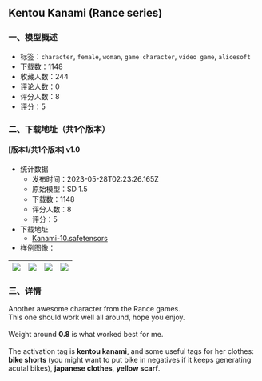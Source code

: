 ## Kentou Kanami (Rance series)
### 一、模型概述

- 标签：`character`, `female`, `woman`, `game character`, `video game`, `alicesoft`
- 下载数：1148
- 收藏人数：244
- 评论人数：0
- 评分人数：8
- 评分：5

### 二、下载地址（共1个版本）

#### [版本1/共1个版本] v1.0

- 统计数据
  - 发布时间：2023-05-28T02:23:26.165Z
  - 原始模型：SD 1.5
  - 下载数：1148
  - 评分人数：8
  - 评分：5
- 下载地址
  - [Kanami-10.safetensors](https://civitai.com/api/download/models/83249)
- 样例图像：

| <img src="https://image.civitai.com/xG1nkqKTMzGDvpLrqFT7WA/1532fead-5411-4c9f-a3e2-1032becaccbf/width=450/938655.jpeg" /> | <img src="https://image.civitai.com/xG1nkqKTMzGDvpLrqFT7WA/c052df46-6946-4821-bdc0-209dc1a517bd/width=450/938657.jpeg" /> | <img src="https://image.civitai.com/xG1nkqKTMzGDvpLrqFT7WA/6a511f51-233d-435a-910b-9bb612aa8a2c/width=450/938660.jpeg" /> | <img src="https://image.civitai.com/xG1nkqKTMzGDvpLrqFT7WA/7b506b38-43eb-4495-9f0a-08b8e8a32116/width=450/938663.jpeg" /> |
| ---- | ---- | ---- | ---- |


### 三、详情
<p>Another awesome character from the Rance games.<br />This one should work well all around, hope you enjoy.<br /><br />Weight around <strong>0.8</strong> is what worked best for me.<br /><br />The activation tag is <strong>kentou kanami</strong>, and some useful tags for her clothes: <strong>bike shorts </strong>(you might want to put bike in negatives if it keeps generating acutal bikes), <strong>japanese clothes</strong>, <strong>yellow scarf</strong>.</p>